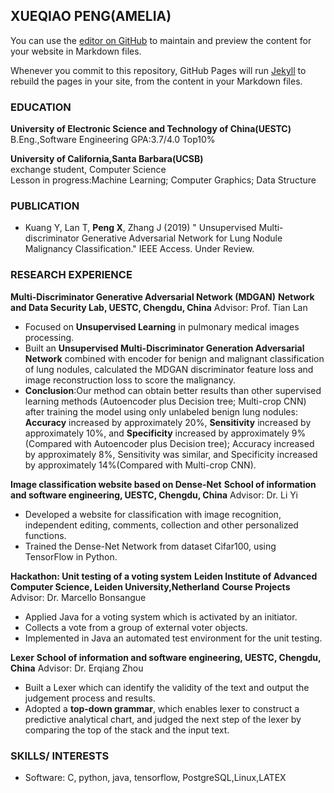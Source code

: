 ## XUEQIAO PENG(AMELIA)

You can use the [editor on GitHub](https://github.com/Ameliapeng/XueqiaoPeng.github.io/edit/master/index.md) to maintain and preview the content for your website in Markdown files.

Whenever you commit to this repository, GitHub Pages will run [Jekyll](https://jekyllrb.com/) to rebuild the pages in your site, from the content in your Markdown files.

### EDUCATION
**University of Electronic Science and Technology of China(UESTC)**  
B.Eng.,Software Engineering                 GPA:3.7/4.0 Top10%

**University of California,Santa Barbara(UCSB)**  
exchange student, Computer Science  
Lesson in progress:Machine Learning; Computer Graphics; Data Structure 

### PUBLICATION  
- Kuang Y, Lan T, **Peng X**, Zhang J (2019) " Unsupervised Multi-discriminator Generative Adversarial Network for Lung Nodule Malignancy Classification." IEEE Access. Under Review.

### RESEARCH EXPERIENCE
**Multi-Discriminator Generative Adversarial Network (MDGAN)**
**Network and Data Security Lab, UESTC, Chengdu, China**
Advisor: Prof. Tian Lan
* Focused on **Unsupervised Learning** in pulmonary medical images processing.
* Built an **Unsupervised Multi-Discriminator Generation Adversarial Network** combined with encoder for benign and malignant classification of lung nodules, calculated the MDGAN discriminator feature loss and image reconstruction loss to score the malignancy.
* **Conclusion**:Our method can obtain better results than other supervised learning methods (Autoencoder plus Decision tree; Multi-crop CNN) after training the model using only unlabeled benign lung nodules: **Accuracy** increased by approximately 20%, **Sensitivity** increased by approximately 10%, and **Specificity** increased by approximately 9% (Compared with Autoencoder plus Decision tree); Accuracy increased by approximately 8%, Sensitivity was similar, and Specificity increased by approximately 14%(Compared with Multi-crop CNN).

**Image classification website based on Dense-Net**
**School of information and software engineering, UESTC, Chengdu, China**
Advisor: Dr. Li Yi
* Developed a website for classification with image recognition, independent editing, comments, collection and other personalized functions.
*	Trained the Dense-Net Network from dataset Cifar100, using TensorFlow in Python.
                                                                                                                                               
**Hackathon: Unit testing of a voting system**
**Leiden Institute of Advanced Computer Science, Leiden University,Netherland** 
**Course Projects**
Advisor: Dr. Marcello Bonsangue
* Applied Java for a voting system which is activated by an initiator.
*	Collects a vote from a group of external voter objects.
*	Implemented in Java an automated test environment for the unit testing.

**Lexer**
**School of information and software engineering, UESTC, Chengdu, China**
Advisor: Dr. Erqiang Zhou
* Built a Lexer which can identify the validity of the text and output the judgement process and results.
*	Adopted a **top-down grammar**, which enables lexer to construct a predictive analytical chart, and judged the next step of the lexer by comparing the top of the stack and the input text.

### SKILLS/ INTERESTS  
- Software: C, python, java, tensorflow, PostgreSQL,Linux,LATEX 
  
